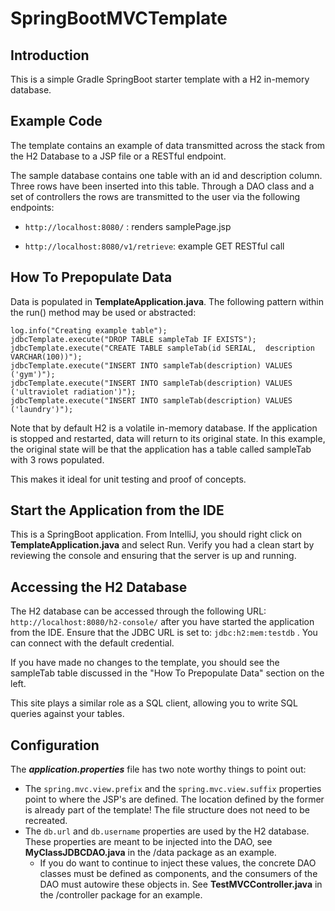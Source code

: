 # SpringBootMVCTemplate

## Introduction
This is a simple Gradle SpringBoot starter template with a H2 in-memory database.

## Example Code
The template contains an example of data transmitted across the stack from the H2 Database to a JSP file or a RESTful endpoint. 

The sample database contains one table with an id and description column. Three rows have been inserted into this table.
Through a DAO class and a set of controllers the rows are transmitted to the user via the following endpoints:

* ```http://localhost:8080/``` : renders samplePage.jsp

* ```http://localhost:8080/v1/retrieve```: example GET RESTful call

## How To Prepopulate Data
Data is populated in **TemplateApplication.java**. The following pattern within the run() method may be used or abstracted:

```
log.info("Creating example table");
jdbcTemplate.execute("DROP TABLE sampleTab IF EXISTS");
jdbcTemplate.execute("CREATE TABLE sampleTab(id SERIAL,  description VARCHAR(100))");
jdbcTemplate.execute("INSERT INTO sampleTab(description) VALUES ('gym')");
jdbcTemplate.execute("INSERT INTO sampleTab(description) VALUES ('ultraviolet radiation')");
jdbcTemplate.execute("INSERT INTO sampleTab(description) VALUES ('laundry')");
```

Note that by default H2 is a volatile in-memory database. If the application is stopped and restarted, data will return to its original state. In this example, the original state will be that the application has a table called sampleTab with 3 rows populated.

This makes it ideal for unit testing and proof of concepts.

## Start the Application from the IDE

This is a SpringBoot application. From IntelliJ, you should right click on **TemplateApplication.java** and select Run. Verify you had a clean start by reviewing the console and ensuring that the server is up and running.

## Accessing the H2 Database

The H2 database can be accessed through the following URL: ```http://localhost:8080/h2-console/``` after you have started the application from the IDE. Ensure that the JDBC URL is set to: ```jdbc:h2:mem:testdb``` . You can connect with the default credential.

If you have made no changes to the template, you should see the sampleTab table discussed in the "How To Prepopulate Data" section on the left. 

This site plays a similar role as a SQL client, allowing you to write SQL queries against your tables.

## Configuration
The ***application.properties*** file has two note worthy things to point out:
* The ```spring.mvc.view.prefix``` and the ```spring.mvc.view.suffix``` properties point to where the JSP's are defined. The location defined by the former is already part of the template! The file structure does not need to be recreated.
* The ```db.url``` and ```db.username``` properties are used by the H2 database. These properties are meant to be injected into the DAO, see **MyClassJDBCDAO.java** in the /data package as an example.
  * If you do want to continue to inject these values, the concrete DAO classes must be defined as components, and the consumers of the DAO must autowire these objects in. See **TestMVCController.java** in the /controller package for an example.



